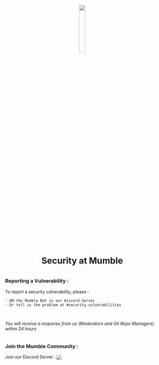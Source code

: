 
<div align="center">
<img src="https://mumble.dev/apple-touch-icon.png" width="20%">
<h1>Security at Mumble</h1>
</div>

#

### Reporting a Vulnerability :

To report a security vulnerability, please :
<br/>

    - DM the Mumble Bot in our Discord Server 
    - Or tell us the problem at #security-vulnerabilities 
    
<br />

*You will receive a response from us *(Moderators and Git Repo Managers)* within 24 hours*

#

### Join the Mumble Community :

Join our Discord Server : <img align="center" src="https://img.shields.io/discord/825371211399692308?label=Mumble%20Community&style=for-the-badge&logo=Discord">
